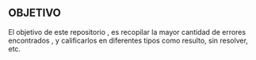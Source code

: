 ## OBJETIVO
El objetivo de este repositorio , es recopilar la mayor cantidad de errores encontrados , y calificarlos en diferentes tipos
como resulto, sin resolver, etc.
